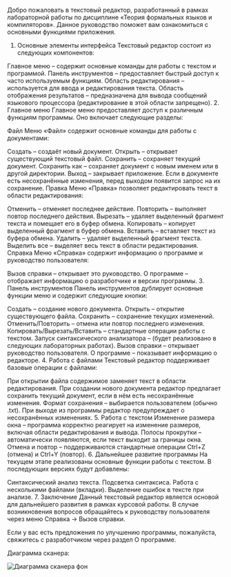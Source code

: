 Добро пожаловать в текстовый редактор, разработанный в рамках лабораторной работы по дисциплине «Теория формальных языков и компиляторов». Данное руководство поможет вам ознакомиться с основными функциями приложения.

1. Основные элементы интерфейса
Текстовый редактор состоит из следующих компонентов:

Главное меню – содержит основные команды для работы с текстом и программой.
Панель инструментов – предоставляет быстрый доступ к часто используемым функциям.
Область редактирования – используется для ввода и редактирования текста.
Область отображения результатов – предназначена для вывода сообщений языкового процессора (редактирование в этой области запрещено).
2. Главное меню
Главное меню предоставляет доступ к различным функциям программы. Оно включает следующие разделы:

Файл
Меню «Файл» содержит основные команды для работы с документами:

Создать – создаёт новый документ.
Открыть – открывает существующий текстовый файл.
Сохранить – сохраняет текущий документ.
Сохранить как – сохраняет документ с новым именем или в другой директории.
Выход – закрывает приложение. Если в документе есть несохранённые изменения, перед выходом появится запрос на их сохранение.
Правка
Меню «Правка» позволяет редактировать текст в области редактирования:

Отменить – отменяет последнее действие.
Повторить – выполняет повтор последнего действия.
Вырезать – удаляет выделенный фрагмент текста и помещает его в буфер обмена.
Копировать – копирует выделенный фрагмент в буфер обмена.
Вставить – вставляет текст из буфера обмена.
Удалить – удаляет выделенный фрагмент текста.
Выделить все – выделяет весь текст в области редактирования.
Справка
Меню «Справка» содержит информацию о программе и руководство пользователя:

Вызов справки – открывает это руководство.
О программе – отображает информацию о разработчике и версии программы.
3. Панель инструментов
Панель инструментов дублирует основные функции меню и содержит следующие кнопки:

Создать – создание нового документа.
Открыть – открытие существующего файла.
Сохранить – сохранение текущих изменений.
Отменить/Повторить – отмена или повтор последнего изменения.
Копировать/Вырезать/Вставить – стандартные операции работы с текстом.
Запуск синтаксического анализатора – (будет реализовано в следующих лабораторных работах).
Вызов справки – открывает руководство пользователя.
О программе – показывает информацию о редакторе.
4. Работа с файлами
Текстовый редактор поддерживает базовые операции с файлами:

При открытии файла содержимое заменяет текст в области редактирования.
При создании нового документа редактор предлагает сохранить текущий документ, если в нём есть несохранённые изменения.
Формат сохранения – выбирается пользователем (обычно .txt).
При выходе из программы редактор предупреждает о несохранённых изменениях.
5. Работа с текстом
Изменение размера окна – программа корректно реагирует на изменение размеров, включая области редактирования и вывода.
Полосы прокрутки – автоматически появляются, если текст выходит за границы окна.
Отмена и повтор – поддерживаются стандартные операции Ctrl+Z (отмена) и Ctrl+Y (повтор).
6. Дальнейшее развитие программы
На текущем этапе реализованы основные функции работы с текстом. В последующих версиях будут добавлены:

Синтаксический анализ текста.
Подсветка синтаксиса.
Работа с несколькими файлами (вкладки).
Выделение ошибок в тексте при анализе.
7. Заключение
Данный текстовый редактор является основой для дальнейшего развития в рамках курсовой работы. В случае возникновения вопросов обращайтесь к руководству пользователя через меню Справка → Вызов справки.

Если у вас есть предложения по улучшению программы, пожалуйста, свяжитесь с разработчиком через раздел О программе.

Диаграмма сканера:

![Диаграмма сканера фон](https://github.com/user-attachments/assets/c0c34edc-0901-4c5f-943a-4ddf8ea0462b)

